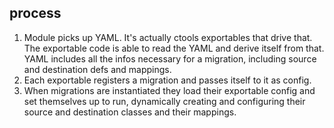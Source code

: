 ## process

1. Module picks up YAML. It's actually ctools exportables that drive that. The exportable code is able to read the YAML and derive itself from that. YAML includes all the infos necessary for a migration, including source and destination defs and mappings.
2. Each exportable registers a migration and passes itself to it as config.
3. When migrations are instantiated they load their exportable config and set themselves up to run, dynamically creating and configuring their source and destination classes and their mappings.
